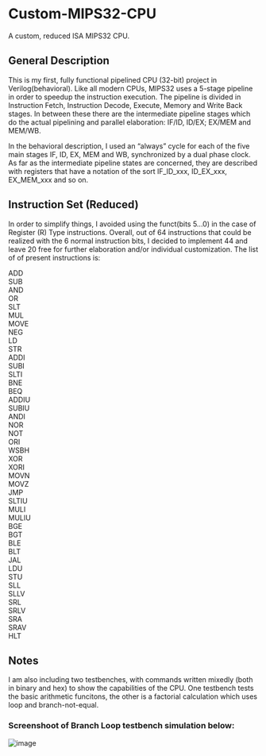 # Custom-MIPS32-CPU
A custom, reduced ISA MIPS32 CPU.

## General Description

This is my first, fully functional pipelined CPU (32-bit) project in Verilog(behavioral).  Like all modern CPUs, MIPS32 uses a 5-stage pipeline in order to speedup the instruction execution. The pipeline is divided in Instruction Fetch, Instruction Decode, Execute, Memory and Write Back stages. In between these there are the intermediate pipeline stages which do the actual pipelining and parallel elaboration: IF/ID, ID/EX; EX/MEM and MEM/WB.

In the behavioral description, I used an “always” cycle for each of the five main stages IF, ID, EX, MEM and WB, synchronized by a dual phase clock. As far as the intermediate pipeline states are concerned, they are described with registers that have a notation of the sort IF_ID_xxx, ID_EX_xxx, EX_MEM_xxx and so on.

## Instruction Set (Reduced)

In order to simplify things, I avoided using the funct(bits 5...0) in the case of Register (R) Type instructions. Overall, out of 64 instructions that could be realized with the 6 normal instruction bits, I decided to implement 44 and leave 20 free for further elaboration and/or individual customization. The list of of present instructions is:

ADD<br>
SUB <br>
AND<br>
OR<br>
SLT<br>
MUL<br>
MOVE<br>
NEG<br>
LD<br>
STR<br>
ADDI<br>
SUBI<br>
SLTI<br>
BNE<br>
BEQ<br>
ADDIU<br>
SUBIU<br>
ANDI<br>
NOR<br>
NOT<br>
ORI<br>
WSBH<br>
XOR<br>
XORI<br>
MOVN<br>
MOVZ<br>
JMP<br>
SLTIU<br>
MULI<br>
MULIU<br>
BGE<br>
BGT<br>
BLE<br>
BLT<br>
JAL<br>
LDU<br>
STU<br>
SLL<br>
SLLV<br>
SRL<br>
SRLV<br>
SRA<br>
SRAV<br>
HLT<br>

## Notes

I am also including two testbenches, with commands written mixedly (both in binary and hex) to show the capabilities of the CPU. One testbench tests the basic arithmetic funcitons, the other is a factorial calculation which uses loop and branch-not-equal.

### Screenshoot of Branch Loop testbench simulation below:
![image](https://github.com/oriod-malo/Custom-MIPS32-CPU/assets/123891760/544d1d6f-80ce-4f7f-a186-b364798b803f)
